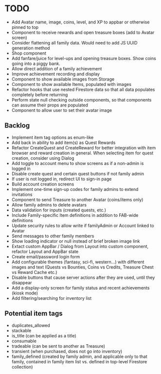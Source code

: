 # TODO

- Add Avatar name, image, coins, level, and XP to appbar or otherwise pinned to top
- Component to receive rewards and open treasure boxes (add to Avatar screen)
- Consider flattening all family data. Would need to add JS UUID generation method
- Shop component
- Add fanfare/juice for level-ups and opening treasure boxes. Show coins going into a piggy bank.
- Allow direct addition of a family achievement
- Improve achievement recording and display
- Component to show available images from Storage
- Component to show available Items, populated with images
- Refactor hooks that use nested Firestore data so that all data populates completely before returning
- Perform state null checking outside components, so that components can assume their props are populated
- Component to allow user to set their avatar image

## Backlog

- Implement item tag options as enum-like
- Add back in ability to add item(s) as Quest Rewards
- Refactor CreateQuest and CreateReward for better integration with item browser and reward creation in general. When selecting item for quest creation, consider using Dialog
- Add toggle to account menu to show screens as if a non-admin is logged in
- Disable create quest and certain quest buttons if not family admin
- If user is not logged in, redirect UI to sign-in page
- Build account creation screens
- Implement one-time sign-up codes for family admins to extend invitations
- Component to send Treasure to another Avatar (coins/items only)
- Allow family admins to delete avatars
- Data validation for inputs (created quests, etc.)
- Include Family-specific Item definitions in addition to FAB-wide definitions
- Update security rules to allow write if familyAdmin or Account linked to Avatar
- Send messages to other family members
- Show loading indicator or null instead of brief broken image link
- Extact custom AppBar / Dialog from Layout into custom component, refactor Layout and AppBar state
- Create email/password login form
- Add configurable themes (fantasy, sci-fi, western...) with different images and text (Quests vs Bounties, Coins vs Credits, Treasure Chest vs Reward Cache etc.)
- Disable buttons that cause server actions after they are used, until they disappear
- Add a display-only screen for family status and recent achievements (kiosk mode)
- Add filtering/searching for inventory list

## Potential item tags

- duplicates_allowed
- stackable
- is_title (can be applied as a title)
- consumable
- tradeable (can be sent to another as Treasure)
- transient (when purchased, does not go into inventory)
- family_defined (created by family admin, and applicable only to that family, contained in family item list vs. defined in top-level Firestore collection)

